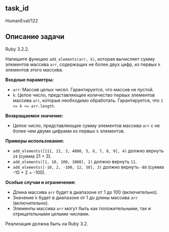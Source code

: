 ## task_id
HumanEval/122

## Описание задачи
Ruby 3.2.2.

Напишите функцию `add_elements(arr, k)`, которая вычисляет сумму элементов массива `arr`, содержащих не более двух цифр, из первых `k` элементов этого массива.

**Входные параметры:**

* `arr`: Массив целых чисел.  Гарантируется, что массив не пустой.
* `k`: Целое число, представляющее количество первых элементов массива `arr`, которые необходимо обработать.  Гарантируется, что `1 <= k <= arr.length`.

**Возвращаемое значение:**

* Целое число, представляющее сумму элементов массива `arr` с не более чем двумя цифрами из первых `k` элементов.

**Примеры использования:**

* `add_elements([111, 21, 3, 4000, 5, 6, 7, 8, 9], 4)`  должно вернуть `24` (сумма 21 + 3).
* `add_elements([1, 10, 100, 1000], 2)` должно вернуть `11`.
* `add_elements([-10, 2, -100, 12, 50], 3)` должно вернуть `-88` (сумма -10 + 2 + -100).


**Особые случаи и ограничения:**

* Длина массива `arr` будет в диапазоне от 1 до 100 (включительно).
* Значение `k` будет в диапазоне от 1 до длины массива `arr` (включительно).
* Элементы массива `arr` могут быть как положительными, так и отрицательными целыми числами.


Реализация должна быть на Ruby 3.2.


